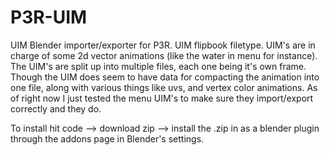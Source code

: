 # P3R-UIM
UIM Blender importer/exporter for P3R. UIM flipbook filetype. UIM's are in charge of some 2d vector animations (like the water in menu for instance). The UIM's are split up into multiple files, each one being it's own frame. Though the UIM does seem to have data for compacting the animation into one file, along with various things like uvs, and vertex color animations. As of right now I just tested the menu UIM's to make sure they import/export correctly and they do.

To install hit code --> download zip --> install the .zip in as a blender plugin through the addons page in Blender's settings.

